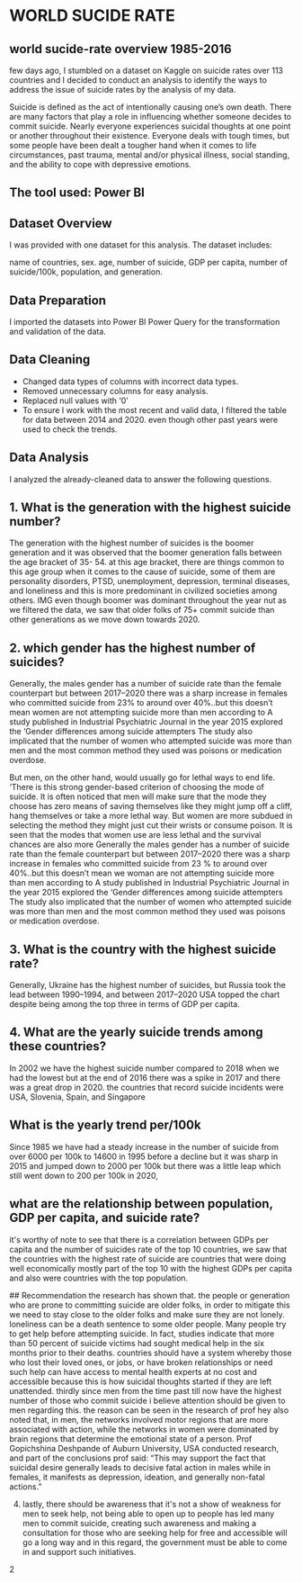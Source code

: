 # WORLD SUCIDE RATE

## world sucide-rate overview 1985-2016

few days ago, I stumbled on a dataset on Kaggle on suicide rates over 113 countries and I decided to conduct an analysis to identify the ways to address the issue of suicide rates by the analysis of my data.

Suicide is defined as the act of intentionally causing one’s own death. There are many factors that play a role in influencing whether someone decides to commit suicide. Nearly everyone experiences suicidal thoughts at one point or another throughout their existence. Everyone deals with tough times, but some people have been dealt a tougher hand when it comes to life circumstances, past trauma, mental and/or physical illness, social standing, and the ability to cope with depressive emotions.

## The tool used: Power BI

## Dataset Overview
I was provided with one dataset for this analysis. The dataset includes:

name of countries, sex. age, number of suicide, GDP per capita, number of suicide/100k, population, and generation.

## Data Preparation
I imported the datasets into Power BI Power Query for the transformation and validation of the data.

## Data Cleaning
* Changed data types of columns with incorrect data types.
* Removed unnecessary columns for easy analysis.
* Replaced null values with ‘0’
* To ensure I work with the most recent and valid data, I filtered the table for data between 2014 and 2020. even though other past years were used to check the trends.

## Data Analysis
I analyzed the already-cleaned data to answer the following questions.

## 1. What is the generation with the highest suicide number?

The generation with the highest number of suicides is the boomer generation and it was observed that the boomer generation falls between the age bracket of 35- 54. at this age bracket, there are things common to this age group when it comes to the cause of suicide, some of them are personality disorders, PTSD, unemployment, depression, terminal diseases, and loneliness and this is more predominant in civilized societies among others.
IMG
even though boomer was dominant throughout the year nut as we filtered the data, we saw that older folks of 75+ commit suicide than other generations as we move down towards 2020.

## 2. which gender has the highest number of suicides?
Generally, the males gender has a number of suicide rate than the female counterpart but between 2017–2020 there was a sharp increase in females who committed suicide from 23% to around over 40%..but this doesn’t mean women are not attempting suicide more than men according to A study published in Industrial Psychiatric Journal in the year 2015 explored the ‘Gender differences among suicide attempters The study also implicated that the number of women who attempted suicide was more than men and the most common method they used was poisons or medication overdose.

But men, on the other hand, would usually go for lethal ways to end life. ‘There is this strong gender-based criterion of choosing the mode of suicide. It is often noticed that men will make sure that the mode they choose has zero means of saving themselves like they might jump off a cliff, hang themselves or take a more lethal way. But women are more subdued in selecting the method they might just cut their wrists or consume poison. It is seen that the modes that women use are less lethal and the survival chances are also more Generally the males gender has a number of suicide rate than the female counterpart but between 2017–2020 there was a sharp increase in females who committed suicide from 23 % to around over 40%..but this doesn’t mean we woman are not attempting suicide more than men according to A study published in Industrial Psychiatric Journal in the year 2015 explored the ‘Gender differences among suicide attempters The study also implicated that the number of women who attempted suicide was more than men and the most common method they used was poisons or medication overdose.

## 3. What is the country with the highest suicide rate?

Generally, Ukraine has the highest number of suicides, but Russia took the lead between 1990–1994, and between 2017–2020 USA topped the chart despite being among the top three in terms of GDP per capita.

## 4. What are the yearly suicide trends among these countries?
In 2002 we have the highest suicide number compared to 2018 when we had the lowest but at the end of 2016 there was a spike in 2017 and there was a great drop in 2020. the countries that record suicide incidents were USA, Slovenia, Spain, and Singapore

## What is the yearly trend per/100k
Since 1985 we have had a steady increase in the number of suicide from over 6000 per 100k to 14600 in 1995 before a decline but it was sharp in 2015 and jumped down to 2000 per 100k but there was a little leap which still went down to 200 per 100k in 2020,

## what are the relationship between population, GDP per capita, and suicide rate?

it's worthy of note to see that there is a correlation between GDPs per capita and the number of suicides rate of the top 10 countries, we saw that the countries with the highest rate of suicide are countries that were doing well economically mostly part of the top 10 with the highest GDPs per capita and also were countries with the top population.

\## Recommendation
the research has shown that. the people or generation who are prone to committing suicide are older folks, in order to mitigate this we need to stay close to the older folks and make sure they are not lonely. loneliness can be a death sentence to some older people.
Many people try to get help before attempting suicide. In fact, studies indicate that more than 50 percent of suicide victims had sought medical help in the six months prior to their deaths. countries should have a system whereby those who lost their loved ones, or jobs, or have broken relationships or need such help can have access to mental health experts at no cost and accessible because this is how suicidal thoughts started if they are left unattended.
thirdly since men from the time past till now have the highest number of those who commit suicide i believe attention should be given to men regarding this. the reason can be seen in the research of prof hey also noted that, in men, the networks involved motor regions that are more associated with action, while the networks in women were dominated by brain regions that determine the emotional state of a person.
Prof Gopichshina Deshpande of Auburn University, USA conducted research, and part of the conclusions prof said: “This may support the fact that suicidal desire generally leads to decisive fatal action in males while in females, it manifests as depression, ideation, and generally non-fatal actions.”

4. lastly, there should be awareness that it's not a show of weakness for men to seek help, not being able to open up to people has led many men to commit suicide, creating such awareness and making a consultation for those who are seeking help for free and accessible will go a long way and in this regard, the government must be able to come in and support such initiatives.

2















